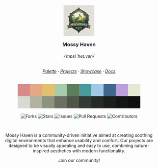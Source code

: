 <h3 align="center">
	<img src="../images/logo.png" width="100" alt="Logo"/><br/>
	<img src="../images/logo.png" height="30" width="0px"/>
	Mossy Haven
	<img src="../images/logo.png" height="30" width="0px"/>
</h3>

<h6 align="center">
  <a>/ˈmɒsi ˈheɪ.vən/</a>
</h6>

<h6 align="center">
  <a href="../Palette.md">Palette</a>
  ·
  <a href="../Projects.md">Projects</a>
  ·
  <a href="../Showcase.md">Showcase</a>
  ·
  <a href="../Doc.md">Docs</a>
</h6>

<p align="center">
  <img src="../images/palette.png" width="400" />
</p>

<p align="center">
  <img src="https://img.shields.io/github/forks/MossyHaven/MossyHaven?style=flat-square&color=A8CBAA&label=forks" alt="Forks">
  <img src="https://img.shields.io/github/stars/MossyHaven/MossyHaven?style=flat-square&color=D98A8A&label=stars" alt="Stars">
  <img src="https://img.shields.io/github/issues/MossyHaven/MossyHaven?style=flat-square&color=E5A885&label=issues" alt="Issues">
  <img src="https://img.shields.io/github/issues-pr/MossyHaven/MossyHaven?style=flat-square&color=4C9B9C&label=pull%20requests" alt="Pull Requests">
  <img src="https://img.shields.io/github/contributors/MossyHaven/MossyHaven?style=flat-square&color=5A7F5A&label=contributors" alt="Contributors">
</p>

&nbsp;

<p align="center">
  Mossy Haven is a community-driven initiative aimed at creating soothing digital environments that enhance usability and comfort. Our projects are designed to be visually appealing and easy to use, combining nature-inspired aesthetics with modern functionality.
</p>

<p align="center">
Join our community!
</p>

&nbsp;
